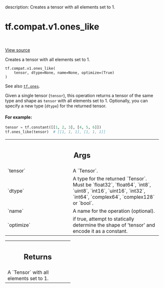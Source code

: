 description: Creates a tensor with all elements set to 1.

<div itemscope itemtype="http://developers.google.com/ReferenceObject">
<meta itemprop="name" content="tf.compat.v1.ones_like" />
<meta itemprop="path" content="Stable" />
</div>

# tf.compat.v1.ones_like

<!-- Insert buttons and diff -->

<table class="tfo-notebook-buttons tfo-api nocontent" align="left">

</table>

<a target="_blank" href="/code/stable/tensorflow/python/ops/array_ops.py">View source</a>



Creates a tensor with all elements set to 1.

<pre class="devsite-click-to-copy prettyprint lang-py tfo-signature-link">
<code>tf.compat.v1.ones_like(
    tensor, dtype=None, name=None, optimize=(True)
)
</code></pre>



<!-- Placeholder for "Used in" -->

See also <a href="../../../tf/ones.md"><code>tf.ones</code></a>.

Given a single tensor (`tensor`), this operation returns a tensor of the same
type and shape as `tensor` with all elements set to 1. Optionally, you can
specify a new type (`dtype`) for the returned tensor.

#### For example:



```python
tensor = tf.constant([[1, 2, 3], [4, 5, 6]])
tf.ones_like(tensor)  # [[1, 1, 1], [1, 1, 1]]
```

<!-- Tabular view -->
 <table class="responsive fixed orange">
<colgroup><col width="214px"><col></colgroup>
<tr><th colspan="2"><h2 class="add-link">Args</h2></th></tr>

<tr>
<td>
`tensor`
</td>
<td>
A `Tensor`.
</td>
</tr><tr>
<td>
`dtype`
</td>
<td>
A type for the returned `Tensor`. Must be `float32`, `float64`,
`int8`, `uint8`, `int16`, `uint16`, `int32`, `int64`, `complex64`,
`complex128` or `bool`.
</td>
</tr><tr>
<td>
`name`
</td>
<td>
A name for the operation (optional).
</td>
</tr><tr>
<td>
`optimize`
</td>
<td>
if true, attempt to statically determine the shape of 'tensor' and
encode it as a constant.
</td>
</tr>
</table>



<!-- Tabular view -->
 <table class="responsive fixed orange">
<colgroup><col width="214px"><col></colgroup>
<tr><th colspan="2"><h2 class="add-link">Returns</h2></th></tr>
<tr class="alt">
<td colspan="2">
A `Tensor` with all elements set to 1.
</td>
</tr>

</table>

